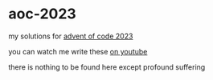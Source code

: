# aoc-2023

my solutions for [advent of code 2023](https://adventofcode.com/)

you can watch me write these [on youtube](https://www.youtube.com/watch?v=ANjE2vF7lcU&list=PLQY19IEl_v9_ZtX1rrJ_Uamt4K4tqalqD)

there is nothing to be found here except profound suffering
